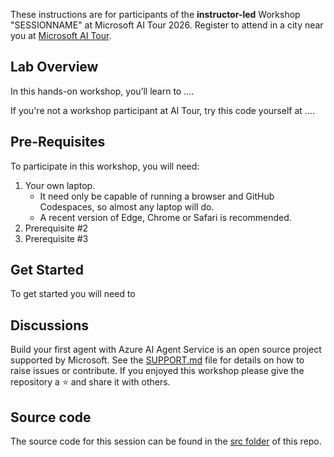 

These instructions are for participants of the **instructor-led** Workshop "SESSIONNAME" at Microsoft AI Tour 2026.  Register to attend in a city near you at [Microsoft AI Tour](https://aitour.microsoft.com/).

## Lab Overview

In this hands-on workshop, you’ll learn to ....

If you're not a workshop participant at AI Tour, try this code yourself at ....

## Pre-Requisites

To participate in this workshop, you will need:

1. Your own laptop.
   * It need only be capable of running a browser and GitHub Codespaces, so almost any laptop will do.
   * A recent version of Edge, Chrome or Safari is recommended.
2. Prerequisite #2
3. Prerequisite #3

## Get Started

To get started you will need to

## Discussions

Build your first agent with Azure AI Agent Service is an open source project supported by Microsoft. See the [SUPPORT.md](../SUPPORT.md) file for details on how to raise issues or contribute. If you enjoyed this workshop please give the repository a ⭐ and share it with others.

## Source code

The source code for this session can be found in the [src folder](../src) of this repo.
